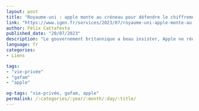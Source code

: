 ```yaml
---
layout: post
title: "Royaume-uni : apple monte au créneau pour défendre le chiffrement de bout en bout d'imessage"
link: "https://www.igen.fr/services/2023/07/royaume-uni-apple-monte-au-creneau-pour-defendre-le-chiffrement-de-bout-en-bout-dimessage-138397"
author: Félix Cattafesta
published_date: "20/07/2023"
description: "Le gouvernement britannique a beau insister, Apple ne réduira pas la sécurité d'iMessage. Un projet de loi actuellement en discussion au Royaume-Uni vise à serrer la vis sur les messageries chiffrées, le service de Cupertino faisant partie du lot. Il impose notamment à ce que le gouvernement puisse demander à désactiver certains mécanismes de sécurité de manière immédiate, et cela sans en informer le public. Apple a clairement fait savoir qu'elle ne se plierait pas à cette réclamation qui impacterait directement tous ses utilisateurs à travers le monde. Si la loi passe, iMessage serait donc hors des clous et pourrait être débranché dans le pays."
language: fr
categories:
- Liens

tags:
- "vie-privée"
- "gafam"
- "apple"

og-tags: "vie-privée, gafam, apple"
permalink: /:categories/:year/:month/:day/:title/
---
```

